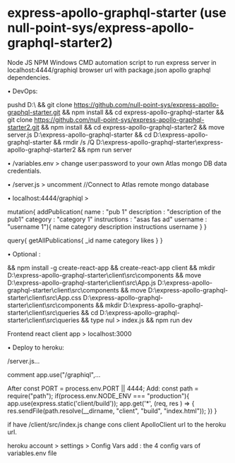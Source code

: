 # express-apollo-graphql-starter (use null-point-sys/express-apollo-graphql-starter2)

Node JS NPM Windows CMD automation script to run express server in localhost:4444/graphiql browser url with package.json apollo graphql dependencies.

• DevOps:

pushd D:\ 
&& git clone https://github.com/null-point-sys/express-apollo-graphql-starter.git
&& npm install
&& cd express-apollo-graphql-starter
&& git clone https://github.com/null-point-sys/express-apollo-graphql-starter2.git 
&& npm install 
&& cd express-apollo-graphql-starter2 
&& move server.js D:\express-apollo-graphql-starter 
&& cd D:\express-apollo-graphql-starter 
&& rmdir /s /Q D:\express-apollo-graphql-starter\express-apollo-graphql-starter2
&& npm run server

• /variables.env > change user:password to your own Atlas mongo DB data credentials.
	
• /server.js     > uncomment //Connect to Atlas remote mongo database	

• localhost:4444/graphiql > 

mutation{
  addPublication(
    name         : "pub 1"
    description  : "description of the pub1"
    category     : "category 1"
    instructions : "asas fas ad"
    username     : "username 1"){
      name
      category
      description
      instructions
      username
    }
}

query{
  getAllPublications{
  	_id
  	name
  	category
  	likes
	}
}

• Optional :

&& npm install -g create-react-app 
&& create-react-app client
&& mkdir D:\express-apollo-graphql-starter\client\src\components
&& move D:\express-apollo-graphql-starter\client\src\App.js D:\express-apollo-graphql-starter\client\src\components
&& move D:\express-apollo-graphql-starter\client\src\App.css D:\express-apollo-graphql-starter\client\src\components
&& mkdir D:\express-apollo-graphql-starter\client\src\queries
&& cd D:\express-apollo-graphql-starter\client\src\queries
&& type nul > index.js
&& npm run dev

Frontend react client app > localhost:3000

• Deploy to heroku:

/server.js...

comment app.use("/graphiql",...

After const PORT = process.env.PORT || 4444;
Add:
const path  = require("path");
if(process.env.NODE_ENV === "production"){
	app.use(express.static('client/build'));
	app.get('*', (req, res ) => { res.sendFile(path.resolve(__dirname, "client", "build", "index.html")); })
}

if have /client/src/index.js change cons client ApolloClient url to the heroku url.

heroku account > settings > Config Vars add : the 4 config vars of variables.env file
